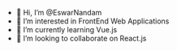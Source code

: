 - 👋 Hi, I’m @EswarNandam
- 👀 I’m interested in FrontEnd Web Applications
- 🌱 I’m currently learning Vue.js
- 💞️ I’m looking to collaborate on React.js
